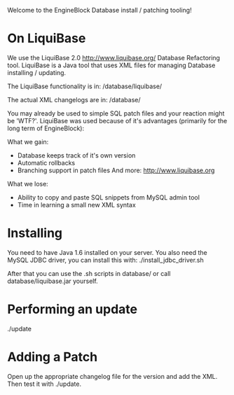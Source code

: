 Welcome to the EngineBlock Database install / patching tooling!

On LiquiBase
============
We use the LiquiBase 2.0 <http://www.liquibase.org/> Database Refactoring tool.
LiquiBase is a Java tool that uses XML files for managing Database installing / updating.

The LiquiBase functionality is in:
 /database/liquibase/

The actual XML changelogs are in:
 /database/

You may already be used to simple SQL patch files and your reaction might be 'WTF?'.
LiquiBase was used because of it's advantages (primarily for the long term of EngineBlock):

What we gain:
- Database keeps track of it's own version
- Automatic rollbacks
- Branching support in patch files
And more: <http://www.liquibase.org>

What we lose:
- Ability to copy and paste SQL snippets from MySQL admin tool
- Time in learning a small new XML syntax

Installing 
==========
You need to have Java 1.6 installed on your server.
You also need the MySQL JDBC driver, you can install this with:
  ./install_jdbc_driver.sh

After that you can use the .sh scripts in database/ or call database/liquibase.jar yourself.

Performing an update
====================
  ./update

Adding a Patch
==============
Open up the appropriate changelog file for the version and add the XML.
Then test it with ./update.
